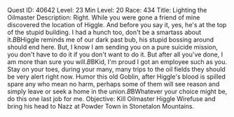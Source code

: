 Quest ID: 40642
Level: 23
Min Level: 20
Race: 434
Title: Lighting the Oilmaster
Description: Right. While you were gone a friend of mine discovered the location of Higgle. And before you say it, yes, he's at the top of the stupid building. I had a hunch too, don't be a smartass about it.$B$BHiggle reminds me of our dark past bub, his stupid bossing around should end here. But, I know I am sending you on a pure suicide mission, you don't have to do it if you don't want to do it. But after all you've done, I am more than sure you will.$B$BKid, I'm proud I got an employee such as you. Stay on your toes, during your many, many trips to the oil fields they should be very alert right now. Humor this old Goblin, after Higgle's blood is spilled spare any who mean no harm, perhaps some of them will see reason and simply leave or seek a home in the union.$B$BWhatever your choice might be, do this one last job for me.
Objective: Kill Oilmaster Higgle Wirefuse and bring his head to Nazz at Powder Town in Stonetalon Mountains.
